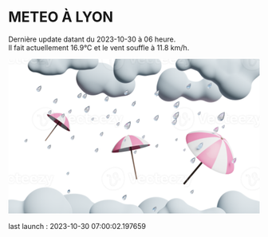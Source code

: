 # METEO À LYON

Dernière update datant du 2023-10-30 à 06 heure.  
Il fait actuellement 16.9°C et le vent souffle à 11.8 km/h.      

![](./.github/rain.png)

last launch : 2023-10-30 07:00:02.197659
